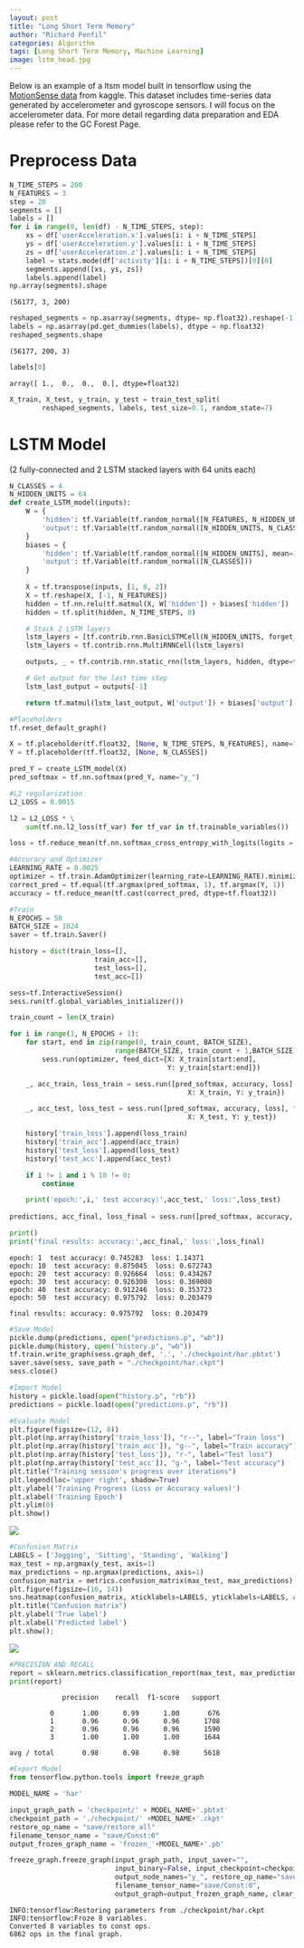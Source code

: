 ```yaml
---
layout: post
title: "Long Short Term Memory"
author: "Richard Penfil"
categories: Algorithm
tags: [Long Short Term Memory, Machine Learning]
image: lstm_head.jpg
---
```


Below is an example of a ltsm model built in tensorflow using the [MotionSense data](https://www.kaggle.com/malekzadeh/motionsense-dataset) from kaggle. This dataset includes time-series data generated by accelerometer and gyroscope sensors. I will focus on the accelerometer data. For more detail regarding data preparation and EDA please refer to the GC Forest Page.

# Preprocess Data


```python
N_TIME_STEPS = 200
N_FEATURES = 3
step = 20
segments = []
labels = []
for i in range(0, len(df) - N_TIME_STEPS, step):
    xs = df['userAcceleration.x'].values[i: i + N_TIME_STEPS]
    ys = df['userAcceleration.y'].values[i: i + N_TIME_STEPS]
    zs = df['userAcceleration.z'].values[i: i + N_TIME_STEPS]
    label = stats.mode(df['activity'][i: i + N_TIME_STEPS])[0][0]
    segments.append([xs, ys, zs])
    labels.append(label)
np.array(segments).shape
```




    (56177, 3, 200)




```python
reshaped_segments = np.asarray(segments, dtype= np.float32).reshape(-1, N_TIME_STEPS, N_FEATURES)
labels = np.asarray(pd.get_dummies(labels), dtype = np.float32)
reshaped_segments.shape
```




    (56177, 200, 3)




```python
labels[0]
```




    array([ 1.,  0.,  0.,  0.], dtype=float32)




```python
X_train, X_test, y_train, y_test = train_test_split(
        reshaped_segments, labels, test_size=0.1, random_state=7)
```

# LSTM Model
(2 fully-connected and 2 LSTM stacked layers with 64 units each)


```python
N_CLASSES = 4
N_HIDDEN_UNITS = 64
def create_LSTM_model(inputs):
    W = {
        'hidden': tf.Variable(tf.random_normal([N_FEATURES, N_HIDDEN_UNITS])),
        'output': tf.Variable(tf.random_normal([N_HIDDEN_UNITS, N_CLASSES]))
    }
    biases = {
        'hidden': tf.Variable(tf.random_normal([N_HIDDEN_UNITS], mean=1.0)),
        'output': tf.Variable(tf.random_normal([N_CLASSES]))
    }
    
    X = tf.transpose(inputs, [1, 0, 2])
    X = tf.reshape(X, [-1, N_FEATURES])
    hidden = tf.nn.relu(tf.matmul(X, W['hidden']) + biases['hidden'])
    hidden = tf.split(hidden, N_TIME_STEPS, 0)

    # Stack 2 LSTM layers
    lstm_layers = [tf.contrib.rnn.BasicLSTMCell(N_HIDDEN_UNITS, forget_bias=1.0) for _ in range(2)]
    lstm_layers = tf.contrib.rnn.MultiRNNCell(lstm_layers)

    outputs, _ = tf.contrib.rnn.static_rnn(lstm_layers, hidden, dtype=tf.float32)

    # Get output for the last time step
    lstm_last_output = outputs[-1]

    return tf.matmul(lstm_last_output, W['output']) + biases['output']
```


```python
#Placeholders
tf.reset_default_graph()

X = tf.placeholder(tf.float32, [None, N_TIME_STEPS, N_FEATURES], name="input")
Y = tf.placeholder(tf.float32, [None, N_CLASSES])
```


```python
pred_Y = create_LSTM_model(X)
pred_softmax = tf.nn.softmax(pred_Y, name="y_")
```


```python
#L2 regularization
L2_LOSS = 0.0015

l2 = L2_LOSS * \
    sum(tf.nn.l2_loss(tf_var) for tf_var in tf.trainable_variables())

loss = tf.reduce_mean(tf.nn.softmax_cross_entropy_with_logits(logits = pred_Y, labels = Y)) + l2
```


```python
#Accuracy and Optimizer
LEARNING_RATE = 0.0025
optimizer = tf.train.AdamOptimizer(learning_rate=LEARNING_RATE).minimize(loss)
correct_pred = tf.equal(tf.argmax(pred_softmax, 1), tf.argmax(Y, 1))
accuracy = tf.reduce_mean(tf.cast(correct_pred, dtype=tf.float32))
```


```python
#Train
N_EPOCHS = 50
BATCH_SIZE = 1024
saver = tf.train.Saver()

history = dict(train_loss=[], 
                     train_acc=[], 
                     test_loss=[], 
                     test_acc=[])

sess=tf.InteractiveSession()
sess.run(tf.global_variables_initializer())

train_count = len(X_train)

for i in range(1, N_EPOCHS + 1):
    for start, end in zip(range(0, train_count, BATCH_SIZE),
                          range(BATCH_SIZE, train_count + 1,BATCH_SIZE)):
        sess.run(optimizer, feed_dict={X: X_train[start:end],
                                       Y: y_train[start:end]})

    _, acc_train, loss_train = sess.run([pred_softmax, accuracy, loss], feed_dict={
                                            X: X_train, Y: y_train})

    _, acc_test, loss_test = sess.run([pred_softmax, accuracy, loss], feed_dict={
                                            X: X_test, Y: y_test})

    history['train_loss'].append(loss_train)
    history['train_acc'].append(acc_train)
    history['test_loss'].append(loss_test)
    history['test_acc'].append(acc_test)

    if i != 1 and i % 10 != 0:
        continue

    print('epoch:',i,' test accuracy:',acc_test,' loss:',loss_test)
    
predictions, acc_final, loss_final = sess.run([pred_softmax, accuracy, loss], feed_dict={X: X_test, Y: y_test})

print()
print('final results: accuracy:',acc_final,' loss:',loss_final)
```

    epoch: 1  test accuracy: 0.745283  loss: 1.14371
    epoch: 10  test accuracy: 0.875045  loss: 0.672743
    epoch: 20  test accuracy: 0.926664  loss: 0.434267
    epoch: 30  test accuracy: 0.926308  loss: 0.369008
    epoch: 40  test accuracy: 0.912246  loss: 0.353723
    epoch: 50  test accuracy: 0.975792  loss: 0.203479
    
    final results: accuracy: 0.975792  loss: 0.203479
    


```python
#Save Model
pickle.dump(predictions, open("predictions.p", "wb"))
pickle.dump(history, open("history.p", "wb"))
tf.train.write_graph(sess.graph_def, '.', './checkpoint/har.pbtxt')  
saver.save(sess, save_path = "./checkpoint/har.ckpt")
sess.close()
```


```python
#Import Model
history = pickle.load(open("history.p", "rb"))
predictions = pickle.load(open("predictions.p", "rb"))
```


```python
#Evaluate Model
plt.figure(figsize=(12, 8))
plt.plot(np.array(history['train_loss']), "r--", label="Train loss")
plt.plot(np.array(history['train_acc']), "g--", label="Train accuracy")
plt.plot(np.array(history['test_loss']), "r-", label="Test loss")
plt.plot(np.array(history['test_acc']), "g-", label="Test accuracy")
plt.title("Training session's progress over iterations")
plt.legend(loc='upper right', shadow=True)
plt.ylabel('Training Progress (Loss or Accuracy values)')
plt.xlabel('Training Epoch')
plt.ylim(0)
plt.show()
```


<a href="https://github.com/rp4/rp4.github.io/blob/master/assets/img/LSTM_files/LSTM_1.png"><img src="{{ site.github.url }}/assets/img/LSTM_files/LSTM_1.png"></a>



```python
#Confusion Matrix
LABELS = ['Jogging', 'Sitting', 'Standing', 'Walking']
max_test = np.argmax(y_test, axis=1)
max_predictions = np.argmax(predictions, axis=1)
confusion_matrix = metrics.confusion_matrix(max_test, max_predictions)
plt.figure(figsize=(16, 14))
sns.heatmap(confusion_matrix, xticklabels=LABELS, yticklabels=LABELS, annot=True, fmt="d",cmap="YlGnBu",cbar=False);
plt.title("Confusion matrix")
plt.ylabel('True label')
plt.xlabel('Predicted label')
plt.show();
```


<a href="https://github.com/rp4/rp4.github.io/blob/master/assets/img/LSTM_files/LSTM_2.png"><img src="{{ site.github.url }}/assets/img/LSTM_files/LSTM_2.png"></a>



```python
#PRECISION AND RECALL
report = sklearn.metrics.classification_report(max_test, max_predictions)
print(report)
```

                 precision    recall  f1-score   support
    
              0       1.00      0.99      1.00       676
              1       0.96      0.96      0.96      1708
              2       0.96      0.96      0.96      1590
              3       1.00      1.00      1.00      1644
    
    avg / total       0.98      0.98      0.98      5618
    
    


```python
#Export Model
from tensorflow.python.tools import freeze_graph

MODEL_NAME = 'har'

input_graph_path = 'checkpoint/' + MODEL_NAME+'.pbtxt'
checkpoint_path = './checkpoint/' +MODEL_NAME+'.ckpt'
restore_op_name = "save/restore_all"
filename_tensor_name = "save/Const:0"
output_frozen_graph_name = 'frozen_'+MODEL_NAME+'.pb'

freeze_graph.freeze_graph(input_graph_path, input_saver="",
                          input_binary=False, input_checkpoint=checkpoint_path, 
                          output_node_names="y_", restore_op_name="save/restore_all",
                          filename_tensor_name="save/Const:0", 
                          output_graph=output_frozen_graph_name, clear_devices=True, initializer_nodes="")
```

    INFO:tensorflow:Restoring parameters from ./checkpoint/har.ckpt
    INFO:tensorflow:Froze 8 variables.
    Converted 8 variables to const ops.
    6862 ops in the final graph.
    


```python

```
